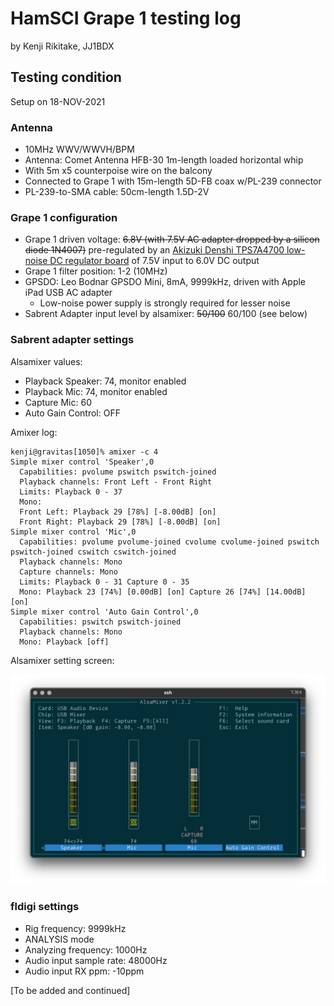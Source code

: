 # HamSCI Grape 1 testing log

by Kenji Rikitake, JJ1BDX

## Testing condition

Setup on 18-NOV-2021

### Antenna

* 10MHz WWV/WWVH/BPM
* Antenna: Comet Antenna HFB-30 1m-length loaded horizontal whip
* With 5m x5 counterpoise wire on the balcony
* Connected to Grape 1 with 15m-length 5D-FB coax w/PL-239 connector
* PL-239-to-SMA cable: 50cm-length 1.5D-2V

### Grape 1 configuration

* Grape 1 driven voltage: ~~6.8V (with 7.5V AC adapter dropped by a silicon diode 1N4007)~~ pre-regulated by an [Akizuki Denshi TPS7A4700 low-noise DC regulator board](https://akizukidenshi.com/catalog/g/gK-06194/) of 7.5V input to 6.0V DC output
* Grape 1 filter position: 1-2 (10MHz)
* GPSDO: Leo Bodnar GPSDO Mini, 8mA, 9999kHz, driven with Apple iPad USB AC adapter
  - Low-noise power supply is strongly required for lesser noise
* Sabrent Adapter input level by alsamixer: ~~50/100~~ 60/100 (see below)

### Sabrent adapter settings

Alsamixer values:

* Playback Speaker: 74, monitor enabled
* Playback Mic: 74, monitor enabled
* Capture Mic: 60
* Auto Gain Control: OFF

Amixer log:

```
kenji@gravitas[1050]% amixer -c 4
Simple mixer control 'Speaker',0
  Capabilities: pvolume pswitch pswitch-joined
  Playback channels: Front Left - Front Right
  Limits: Playback 0 - 37
  Mono:
  Front Left: Playback 29 [78%] [-8.00dB] [on]
  Front Right: Playback 29 [78%] [-8.00dB] [on]
Simple mixer control 'Mic',0
  Capabilities: pvolume pvolume-joined cvolume cvolume-joined pswitch pswitch-joined cswitch cswitch-joined
  Playback channels: Mono
  Capture channels: Mono
  Limits: Playback 0 - 31 Capture 0 - 35
  Mono: Playback 23 [74%] [0.00dB] [on] Capture 26 [74%] [14.00dB] [on]
Simple mixer control 'Auto Gain Control',0
  Capabilities: pswitch pswitch-joined
  Playback channels: Mono
  Mono: Playback [off]
```

Alsamixer setting screen:

![](alsamixer-settings.jpg)

### fldigi settings

* Rig frequency: 9999kHz
* ANALYSIS mode
* Analyzing frequency: 1000Hz
* Audio input sample rate: 48000Hz
* Audio input RX ppm: -10ppm

[To be added and continued]

